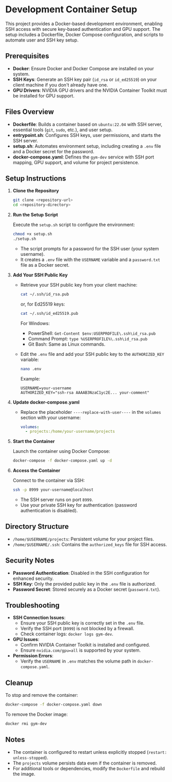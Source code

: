 # Development Container Setup

This project provides a Docker-based development environment, enabling SSH access with secure key-based authentication and GPU support. The setup includes a Dockerfile, Docker Compose configuration, and scripts to automate user and SSH key setup.

## Prerequisites

- **Docker**: Ensure Docker and Docker Compose are installed on your system.
- **SSH Keys**: Generate an SSH key pair (`id_rsa` or `id_ed25519`) on your client machine if you don't already have one.
- **GPU Drivers**: NVIDIA GPU drivers and the NVIDIA Container Toolkit must be installed for GPU support.

## Files Overview

- **Dockerfile**: Builds a container based on `ubuntu:22.04` with SSH server, essential tools (`git`, `sudo`, etc.), and user setup.
- **entrypoint.sh**: Configures SSH keys, user permissions, and starts the SSH server.
- **setup.sh**: Automates environment setup, including creating a `.env` file and a Docker secret for the password.
- **docker-compose.yaml**: Defines the `gym-dev` service with SSH port mapping, GPU support, and volume for project persistence.

## Setup Instructions

1. **Clone the Repository**

   ```bash
   git clone <repository-url>
   cd <repository-directory>
   ```

2. **Run the Setup Script**

   Execute the `setup.sh` script to configure the environment:

   ```bash
   chmod +x setup.sh
   ./setup.sh
   ```

   - The script prompts for a password for the SSH user (your system username).
   - It creates a `.env` file with the `USERNAME` variable and a `password.txt` file as a Docker secret.

3. **Add Your SSH Public Key**

   - Retrieve your SSH public key from your client machine:
     ```bash
     cat ~/.ssh/id_rsa.pub
     ```
     or, for Ed25519 keys:
     ```bash
     cat ~/.ssh/id_ed25519.pub
     ```

     For Windows:
     - PowerShell: `Get-Content $env:USERPROFILE\.ssh\id_rsa.pub`
     - Command Prompt: `type %USERPROFILE%\.ssh\id_rsa.pub`
     - Git Bash: Same as Linux commands.

   - Edit the `.env` file and add your SSH public key to the `AUTHORIZED_KEY` variable:
     ```bash
     nano .env
     ```
     Example:
     ```
     USERNAME=your-username
     AUTHORIZED_KEY="ssh-rsa AAAAB3NzaC1yc2E... your-comment"
     ```

4. **Update docker-compose.yaml**

   - Replace the placeholder `----replace-with-user----` in the `volumes` section with your username:
     ```yaml
     volumes:
       - projects:/home/your-username/projects
     ```

5. **Start the Container**

   Launch the container using Docker Compose:

   ```bash
   docker-compose -f docker-compose.yaml up -d
   ```

6. **Access the Container**

   Connect to the container via SSH:

   ```bash
   ssh -p 8999 your-username@localhost
   ```

   - The SSH server runs on port `8999`.
   - Use your private SSH key for authentication (password authentication is disabled).

## Directory Structure

- `/home/$USERNAME/projects`: Persistent volume for your project files.
- `/home/$USERNAME/.ssh`: Contains the `authorized_keys` file for SSH access.

## Security Notes

- **Password Authentication**: Disabled in the SSH configuration for enhanced security.
- **SSH Key**: Only the provided public key in the `.env` file is authorized.
- **Password Secret**: Stored securely as a Docker secret (`password.txt`).

## Troubleshooting

- **SSH Connection Issues**:
  - Ensure your SSH public key is correctly set in the `.env` file.
  - Verify the SSH port (`8999`) is not blocked by a firewall.
  - Check container logs: `docker logs gym-dev`.
- **GPU Issues**:
  - Confirm NVIDIA Container Toolkit is installed and configured.
  - Ensure `nvidia.com/gpu=all` is supported by your system.
- **Permission Errors**:
  - Verify the `USERNAME` in `.env` matches the volume path in `docker-compose.yaml`.

## Cleanup

To stop and remove the container:

```bash
docker-compose -f docker-compose.yaml down
```

To remove the Docker image:

```bash
docker rmi gym-dev
```

## Notes

- The container is configured to restart unless explicitly stopped (`restart: unless-stopped`).
- The `projects` volume persists data even if the container is removed.
- For additional tools or dependencies, modify the `Dockerfile` and rebuild the image.
